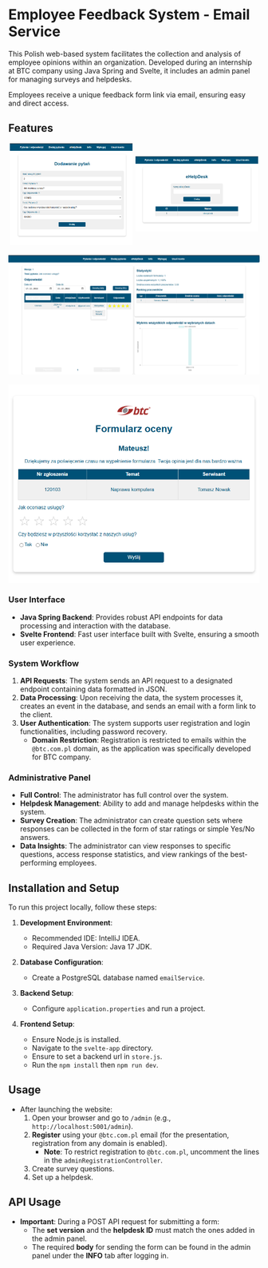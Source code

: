 # Employee Feedback System - Email Service

This Polish web-based system facilitates the collection and analysis of employee opinions within an organization. Developed during an internship at BTC company using Java Spring and Svelte, it includes an admin panel for managing surveys and helpdesks.

Employees receive a unique feedback form link via email, ensuring easy and direct access.

## Features

<div style="display: flex; justify-content: space-around; align-items: center;">
    <img src="images/adding_questions.png" alt="Questions" width="49%">
    <img src="images/ehelpdesks.png" alt="EHelpdesks" width="49%">
</div>

<img src="images/dashboard.png" alt="Dashboard" style="display: block; margin: 20px auto;">

<img src="images/form.png" alt="Form" style="display: block; margin: 20px auto;">

### User Interface
- **Java Spring Backend**: Provides robust API endpoints for data processing and interaction with the database.
- **Svelte Frontend**: Fast user interface built with Svelte, ensuring a smooth user experience.

### System Workflow
1. **API Requests**: The system sends an API request to a designated endpoint containing data formatted in JSON.
2. **Data Processing**: Upon receiving the data, the system processes it, creates an event in the database, and sends an email with a form link to the client.
3. **User Authentication**: The system supports user registration and login functionalities, including password recovery.
    - **Domain Restriction**: Registration is restricted to emails within the `@btc.com.pl` domain, as the application was specifically developed for BTC company.

### Administrative Panel
- **Full Control**: The administrator has full control over the system.
- **Helpdesk Management**: Ability to add and manage helpdesks within the system.
- **Survey Creation**: The administrator can create question sets where responses can be collected in the form of star ratings or simple Yes/No answers.
- **Data Insights**: The administrator can view responses to specific questions, access response statistics, and view rankings of the best-performing employees.

## Installation and Setup

To run this project locally, follow these steps:

1. **Development Environment**:
    - Recommended IDE: IntelliJ IDEA.
    - Required Java Version: Java 17 JDK.

2. **Database Configuration**:
    - Create a PostgreSQL database named `emailService`.

3. **Backend Setup**:
    - Configure `application.properties` and run a project.

4. **Frontend Setup**:
    - Ensure Node.js is installed.
    - Navigate to the `svelte-app` directory.
    - Ensure to set a backend url in `store.js`.
    - Run the `npm install` then `npm run dev`.

## Usage

- After launching the website:
    1. Open your browser and go to `/admin` (e.g., `http://localhost:5001/admin`).
    2. **Register** using your `@btc.com.pl` email (for the presentation, registration from any domain is enabled).
        - **Note**: To restrict registration to `@btc.com.pl`, uncomment the lines in the `adminRegistrationController`.
    3. Create survey questions.
    4. Set up a helpdesk.

## API Usage

- **Important**: During a POST API request for submitting a form:
    - The **set version** and the **helpdesk ID** must match the ones added in the admin panel.
    - The required **body** for sending the form can be found in the admin panel under the **INFO** tab after logging in.
